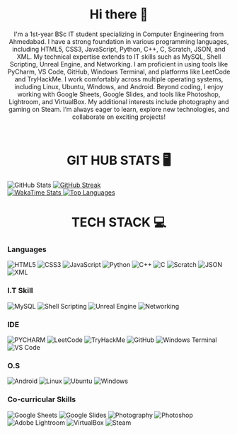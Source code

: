 <h1 align="center">Hi there 👋</h1>
<p align="center">I'm a 1st-year BSc IT student specializing in Computer Engineering from Ahmedabad. I have a strong foundation in various programming languages, including HTML5, CSS3, JavaScript, Python, C++, C, Scratch, JSON, and XML. My technical expertise extends to IT skills such as MySQL, Shell Scripting, Unreal Engine, and Networking. I am proficient in using tools like PyCharm, VS Code, GitHub, Windows Terminal, and platforms like LeetCode and TryHackMe. I work comfortably across multiple operating systems, including Linux, Ubuntu, Windows, and Android. Beyond coding, I enjoy working with Google Sheets, Google Slides, and tools like Photoshop, Lightroom, and VirtualBox. My additional interests include photography and gaming on Steam. I’m always eager to learn, explore new technologies, and collaborate on exciting projects!</p><br>

<h1 align="center">GIT HUB STATS 🖥</h1>

<div >

  <!-- GitHub Stats -->
  <div>
    <img src="https://github-readme-stats.vercel.app/api?username=error-raga-008&show=reviews,discussions_started,prs_merged,&show_icons=true&theme=github_dark&rank_icon=github" alt="GitHub Stats" />
    <a href="https://git.io/streak-stats"><img src="http://github-readme-streak-stats.herokuapp.com?user=error-raga-008&theme=github-dark-blue&hide_border=true" alt="GitHub Streak" />
  </div>

  <!-- WakaTime Stats -->
  <div>
    <a href="https://github.com/anuraghazra/github-readme-stats">
      <img src="https://github-readme-stats.vercel.app/api/wakatime?username=error_raga_008&layout=compact" alt="WakaTime Stats" />
    </a><a href="https://github.com/anuraghazra/github-readme-stats">
      <img src="https://github-readme-stats.vercel.app/api/top-langs/?username=error-raga-008&layout=compact" alt="Top Languages" />
    </a>
  </div>
</div>
<h1 align="center">TECH STACK 💻</h1>
<h3 align="left">Languages</h3>

![HTML5](https://img.shields.io/badge/HTML5-E34F26?style=for-the-badge&logo=html5&logoColor=white)
![CSS3](https://img.shields.io/badge/CSS3-1572B6?style=for-the-badge&logo=css3&logoColor=white)
![JavaScript](https://img.shields.io/badge/JavaScript-F7DF1E?style=for-the-badge&logo=javascript&logoColor=black)
![Python](https://img.shields.io/badge/Python-3776AB?style=for-the-badge&logo=python&logoColor=white)
![C++](https://img.shields.io/badge/C++-00599C?style=for-the-badge&logo=cplusplus&logoColor=white)
![C](https://img.shields.io/badge/C-A8B9CC?style=for-the-badge&logo=c&logoColor=white)
![Scratch](https://img.shields.io/badge/Scratch-4D97FF?style=for-the-badge&logo=scratch&logoColor=white)
![JSON](https://img.shields.io/badge/JSON-000000?style=for-the-badge&logo=json&logoColor=white)
![XML](https://img.shields.io/badge/XML-FF6600?style=for-the-badge&logo=xml&logoColor=white)

<h3 align="left">I.T Skill</h3>

![MySQL](https://img.shields.io/badge/MySQL-4479A1?style=for-the-badge&logo=mysql&logoColor=white)
![Shell Scripting](https://img.shields.io/badge/Shell_Scripting-4EAA25?style=for-the-badge&logo=gnu-bash&logoColor=white)
![Unreal Engine](https://img.shields.io/badge/Unreal%20Engine-0E1128?style=for-the-badge&logo=unreal-engine&logoColor=white)
![Networking](https://img.shields.io/badge/Networking-0078D7?style=for-the-badge&logo=network&logoColor=white)

<h3 align="left">IDE</h3>

![PYCHARM](https://img.shields.io/badge/PyCharm-000000.svg?&style=for-the-badge&logo=PyCharm&logoColor=white)
![LeetCode](https://img.shields.io/badge/LeetCode-FFA116?style=for-the-badge&logo=leetcode&logoColor=black)
![TryHackMe](https://img.shields.io/badge/TryHackMe-2E2E2E?style=for-the-badge&logo=tryhackme&logoColor=white)
![GitHub](https://img.shields.io/badge/GitHub-181717?style=for-the-badge&logo=github&logoColor=white)
![Windows Terminal](https://img.shields.io/badge/Windows%20Terminal-4D4D4D?style=for-the-badge&logo=windows-terminal&logoColor=white)
![VS Code](https://img.shields.io/badge/VS%20Code-007ACC?style=for-the-badge&logo=visual-studio-code&logoColor=white)

<h3 align="left">O.S</h3>

![Android](https://img.shields.io/badge/Android-3DDC84?style=for-the-badge&logo=android&logoColor=white)
![Linux](https://img.shields.io/badge/Linux-FCC624?style=for-the-badge&logo=linux&logoColor=black)
![Ubuntu](https://img.shields.io/badge/Ubuntu-E95420?style=for-the-badge&logo=ubuntu&logoColor=white)
![Windows](https://img.shields.io/badge/Windows-0078D6?style=for-the-badge&logo=windows&logoColor=white)

<h3 align="left">Co-curricular Skills</h3>

![Google Sheets](https://img.shields.io/badge/Google%20Sheets-0F9D58?style=for-the-badge&logo=google-sheets&logoColor=white)
![Google Slides](https://img.shields.io/badge/Google%20Slides-F4B400?style=for-the-badge&logo=google-slides&logoColor=white)
![Photography](https://img.shields.io/badge/Photography-9C27B0?style=for-the-badge&logo=google-photos&logoColor=white)
![Photoshop](https://img.shields.io/badge/Photoshop-31A8FF?style=for-the-badge&logo=adobe-photoshop&logoColor=white)
![Adobe Lightroom](https://img.shields.io/badge/Lightroom-31A8FF?style=for-the-badge&logo=adobe-lightroom&logoColor=white)
![VirtualBox](https://img.shields.io/badge/VirtualBox-183A61?style=for-the-badge&logo=virtualbox&logoColor=white)
![Steam](https://img.shields.io/badge/Steam-000000?style=for-the-badge&logo=steam&logoColor=white)

